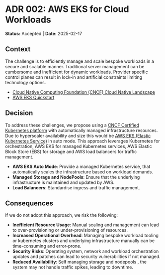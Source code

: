 # ADR 002: AWS EKS for Cloud Workloads

**Status:** Accepted | **Date:** 2025-02-17

## Context

The challenge is to efficiently manage and scale bespoke workloads in a
secure and scalable manner. Traditional server management can be
cumbersome and inefficient for dynamic workloads. Provider specific
control planes can result in lock-in and artificial constraints limiting
technology options.

- [Cloud Native Computing Foundation (CNCF) Cloud Native
  Landscape](https://landscape.cncf.io/)
- [AWS EKS
  Quickstart](https://docs.aws.amazon.com/eks/latest/userguide/quickstart.html)

## Decision

To address these challenges, we propose using a [CNCF Certified
Kubernetes
platform](https://www.cncf.io/training/certification/software-conformance/#logos)
with automatically managed infrastructure resources. Due to hyperscaler
availability and size this would be [AWS EKS (Elastic Kubernetes
Service)](https://docs.aws.amazon.com/eks/latest/userguide/what-is-eks.html)
in auto mode. This approach leverages Kubernetes for orchestration, AWS
EKS for managed Kubernetes services, AWS Elastic Block Store (EBS) for
storage and AWS load balancers for traffic management.

- **AWS EKS Auto Mode**: Provide a managed Kubernetes service, that
  automatically scales the infrastructure based on workload demands.
- **Managed Storage and NodePools**: Ensure that the underlying
  infrastructure is maintained and updated by AWS.
- **Load Balancers**: Standardise ingress and traffic management.

## Consequences

If we do not adopt this approach, we risk the following:

- **Inefficient Resource Usage**: Manual scaling and management can lead
  to over-provisioning or under-provisioning of resources.
- **Increased Operational Overhead**: Managing bespoke workload tooling
  or kubernetes clusters and underlying infrastructure manually can be
  time-consuming and error-prone.
- **Security Risks**: Operating system, network and workload
  orchestration updates and patches can lead to security vulnerabilities
  if not managed.
- **Reduced Availability**: Self managing storage and nodepools , the
  system may not handle traffic spikes, leading to downtime.
